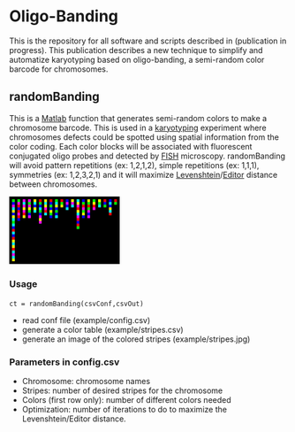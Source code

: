 # Oligo-Banding
This is the repository for all software and scripts described in (publication in progress). This publication describes a new technique to simplify and automatize karyotyping based on oligo-banding, a semi-random color barcode for chromosomes.

## randomBanding
This is a [Matlab](https://www.mathworks.com/products/matlab.html) function that generates semi-random colors to make a chromosome barcode. This is used in a [karyotyping](https://en.wikipedia.org/wiki/Karyotype) experiment where chromosomes defects could be spotted using spatial information from the color coding. Each color blocks will be associated with fluorescent conjugated oligo probes and detected by [FISH](https://en.wikipedia.org/wiki/Fluorescence_in_situ_hybridization) microscopy. randomBanding will avoid pattern repetitions (ex: 1,2,1,2), simple repetitions (ex: 1,1,1), symmetries (ex: 1,2,3,2,1) and it will maximize [Levenshtein](https://en.wikipedia.org/wiki/Levenshtein_distance)/[Editor](https://en.wikipedia.org/wiki/Edit_distance) distance between chromosomes.

<img src="https://github.com/alexandrebastien/Oligo-Banding/blob/main/randomBanding/example/stripes.jpg" width="200">

### Usage
`ct = randomBanding(csvConf,csvOut)`
- read conf file (example/config.csv)
- generate a color table (example/stripes.csv)
- generate an image of the colored stripes (example/stripes.jpg)

### Parameters in config.csv
- Chromosome: chromosome names
- Stripes: number of desired stripes for the chromosome
- Colors (first row only): number of different colors needed
- Optimization: number of iterations to do to maximize the Levenshtein/Editor distance.
